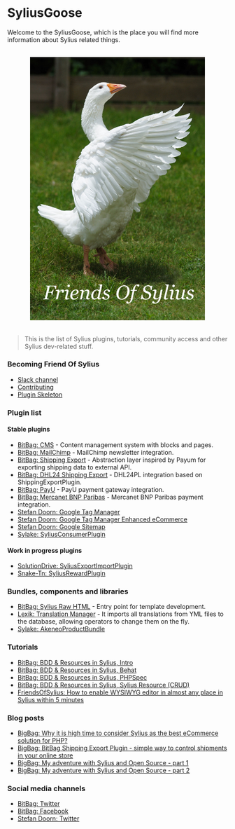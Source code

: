 # SyliusGoose
Welcome to the SyliusGoose, which is the place you will find more information about Sylius related things.

<p align="center">
  <br>
  <img width="400" src="./friends-of-sylius-logo.png" alt="Friends Of Sylius logo">
  <br>
  <br>
</p>

> This is the list of Sylius plugins, tutorials, community access and other Sylius dev-related stuff.

### Becoming Friend Of Sylius

- [Slack channel](http://sylius.org/slack)
- [Contributing](http://docs.sylius.org/en/latest/contributing/)
- [Plugin Skeleton](https://github.com/Sylius/PluginSkeleton)

### Plugin list

#### Stable plugins

- [BitBag: CMS](https://github.com/bitbag-commerce/CmsPlugin) - Content management system with blocks and pages.
- [BitBag: MailChimp](https://github.com/bitbag-commerce/MailChimpPlugin) - MailChimp newsletter integration.
- [BitBag: Shipping Export](https://github.com/bitbag-commerce/ShippingExportPlugin) - Abstraction layer inspired by Payum for exporting shipping data to external API.
- [BitBag: DHL24 Shipping Export](https://github.com/bitbag-commerce/DHL24PlShippingExportPlugin) - DHL24PL integration based on ShippingExportPlugin.
- [BitBag: PayU](https://github.com/bitbag-commerce/PayUPlugin) - PayU payment gateway integration.
- [BitBag: Mercanet BNP Paribas](https://github.com/bitbag-commerce/MercanetBnpParibasPlugin) - Mercanet BNP Paribas payment integration.
- [Stefan Doorn: Google Tag Manager](https://github.com/stefandoorn/google-tag-manager-plugin)
- [Stefan Doorn: Google Tag Manager Enhanced eCommerce](https://github.com/stefandoorn/google-tag-manager-enhanced-ecommerce-plugin)
- [Stefan Doorn: Google Sitemap](https://github.com/stefandoorn/sitemap-plugin)
- [Sylake: SyliusConsumerPlugin](https://github.com/Sylake/SyliusConsumerPlugin)

#### Work in progress plugins

- [SolutionDrive: SyliusExportImportPlugin](https://github.com/solutionDrive/SyliusImportExportPlugin)
- [Snake-Tn: SyliusRewardPlugin](https://github.com/Snake-Tn/SyliusRewardPlugin)

### Bundles, components and libraries

- [BitBag: Sylius Raw HTML](https://github.com/bitbag-commerce/SyliusRawHtml) - Entry point for template development.
- [Lexik: Translation Manager](https://github.com/lexik/LexikTranslationBundle) - It imports all translations from YML files to the database, allowing operators to change them on the fly. 
- [Sylake: AkeneoProductBundle](https://github.com/Sylake/AkeneoProducerBundle)

### Tutorials

- [BitBag: BDD & Resources in Sylius, Intro](https://bitbag.shop/blog/post/working-with-bdd-and-resources-in-sylius-part-0-introduction)
- [BitBag: BDD & Resources in Sylius, Behat](https://bitbag.shop/blog/post/working-with-bdd-and-resources-in-sylius-part-1-behat)
- [BitBag: BDD & Resources in Sylius, PHPSpec](https://bitbag.shop/blog/post/working-with-bdd-and-resources-in-sylius-part-2-phpspec)
- [BitBag: BDD & Resources in Sylius, Sylius Resource (CRUD)](https://bitbag.shop/blog/post/working-with-bdd-and-resources-in-sylius-part-3-resourcebundle)
- [FriendsOfSylius: How to enable WYSIWYG editor in almost any place in Sylius within 5 minutes](https://github.com/friendsofsylius/SyliusGoose/blob/master/StepByStep/WYSIWYG_EDITOR_IN_ANY_FORM.md)

### Blog posts

- [BigBag: Why it is high time to consider Sylius as the best eCommerce solution for PHP?](https://bitbag.pl/blog/post/why-it-is-high-time-to-consider-sylius-as-the-best-ecommerce-solution-for-php)
- [BigBag: BitBag Shipping Export Plugin - simple way to control shipments in your online store
](https://bitbag.shop/blog/post/bitbag-shipping-export-plugin-simple-way-to-control-shipments-in-your-online-store)
- [BigBag: My adventure with Sylius and Open Source - part 1
](https://bitbag.shop/blog/post/my-adventure-with-sylius-and-open-source-part-1)
- [BigBag: My adventure with Sylius and Open Source - part 2
](https://bitbag.shop/blog/post/my-adventure-with-sylius-and-open-source-part-2)

### Social media channels

- [BitBag: Twitter](https://twitter.com/BitBagCommerce)
- [BitBag: Facebook](https://www.facebook.com/bitbag/)
- [Stefan Doorn: Twitter](https://twitter.com/stefan_doorn)
